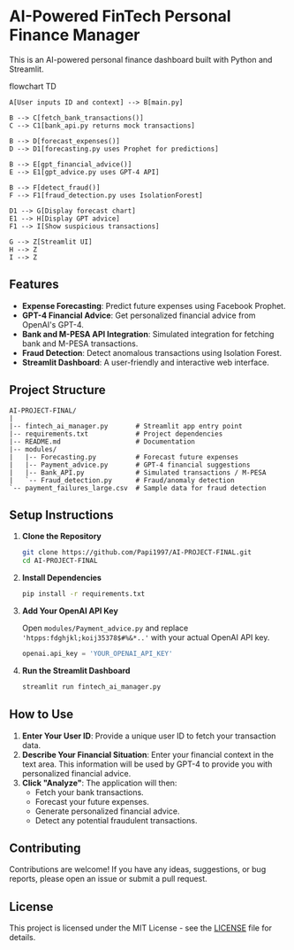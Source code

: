 # AI-Powered FinTech Personal Finance Manager

This is an AI-powered personal finance dashboard built with Python and Streamlit.

flowchart TD

    A[User inputs ID and context] --> B[main.py]

    B --> C[fetch_bank_transactions()]
    C --> C1[bank_api.py returns mock transactions]

    B --> D[forecast_expenses()]
    D --> D1[forecasting.py uses Prophet for predictions]

    B --> E[gpt_financial_advice()]
    E --> E1[gpt_advice.py uses GPT-4 API]

    B --> F[detect_fraud()]
    F --> F1[fraud_detection.py uses IsolationForest]

    D1 --> G[Display forecast chart]
    E1 --> H[Display GPT advice]
    F1 --> I[Show suspicious transactions]

    G --> Z[Streamlit UI]
    H --> Z
    I --> Z


## Features

- **Expense Forecasting**: Predict future expenses using Facebook Prophet.
- **GPT-4 Financial Advice**: Get personalized financial advice from OpenAI's GPT-4.
- **Bank and M-PESA API Integration**: Simulated integration for fetching bank and M-PESA transactions.
- **Fraud Detection**: Detect anomalous transactions using Isolation Forest.
- **Streamlit Dashboard**: A user-friendly and interactive web interface.

## Project Structure

```
AI-PROJECT-FINAL/
|
|-- fintech_ai_manager.py       # Streamlit app entry point
|-- requirements.txt            # Project dependencies
|-- README.md                   # Documentation
|-- modules/
|   |-- Forecasting.py          # Forecast future expenses
|   |-- Payment_advice.py       # GPT-4 financial suggestions
|   |-- Bank_API.py             # Simulated transactions / M-PESA
|   `-- Fraud_detection.py      # Fraud/anomaly detection
`-- payment_failures_large.csv  # Sample data for fraud detection
```

## Setup Instructions

1. **Clone the Repository**

   ```bash
   git clone https://github.com/Papi1997/AI-PROJECT-FINAL.git
   cd AI-PROJECT-FINAL
   ```

2. **Install Dependencies**

   ```bash
   pip install -r requirements.txt
   ```

3. **Add Your OpenAI API Key**

   Open `modules/Payment_advice.py` and replace `'htpps:fdghjkl;koij35378$#%&*..'` with your actual OpenAI API key.

   ```python
   openai.api_key = 'YOUR_OPENAI_API_KEY'
   ```

4. **Run the Streamlit Dashboard**

   ```bash
   streamlit run fintech_ai_manager.py
   ```

## How to Use

1. **Enter Your User ID**: Provide a unique user ID to fetch your transaction data.
2. **Describe Your Financial Situation**: Enter your financial context in the text area. This information will be used by GPT-4 to provide you with personalized financial advice.
3. **Click "Analyze"**: The application will then:
   - Fetch your bank transactions.
   - Forecast your future expenses.
   - Generate personalized financial advice.
   - Detect any potential fraudulent transactions.

## Contributing

Contributions are welcome! If you have any ideas, suggestions, or bug reports, please open an issue or submit a pull request.

## License

This project is licensed under the MIT License - see the [LICENSE](LICENSE) file for details.
